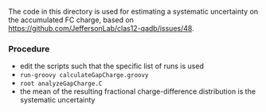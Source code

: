 The code in this directory is used for estimating a systematic uncertainty on the accumulated FC charge, based on <https://github.com/JeffersonLab/clas12-qadb/issues/48>.

### Procedure

- edit the scripts such that the specific list of runs is used
- `run-groovy calculateGapCharge.groovy`
- `root analyzeGapCharge.C`
- the mean of the resulting fractional charge-difference distribution is the systematic uncertainty
